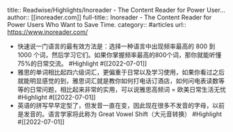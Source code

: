 title:: Readwise/Highlights/Inoreader - The Content Reader for Power User...
author:: [[inoreader.com]]
full-title:: Inoreader - The Content Reader for Power Users Who Want to Save Time.
category:: #articles
url:: https://www.inoreader.com/

- 快速说一门语言的最有效方法是：选择一种语言中出现频率最高的 800 到 1000 个词，然后学习它们。如果你掌握频率最高的800个词，那你就能听懂75%的日常交流。 #Highlight #[[2022-07-01]]
- 雅思的单词相比起四六级词汇，更偏重于日常以及学习使用，如果你看过之后就能明显感觉的到，雅思词汇就是教你如何打电话订酒店，如何问电表读数等等的日常问题，相比起来非常的实用，可以说雅思高频词 = 欧美日常生活无忧 #Highlight #[[2022-07-01]]
- 英语的拼写早早定型了，但发音一直在变，因此现在很多不发音的字母，以前是发音的。语言学家将此称为 Great Vowel Shift（大元音转换） #Highlight #[[2022-07-01]]